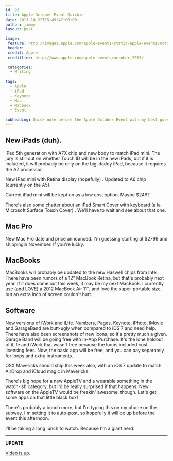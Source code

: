 ```yaml
---
id: 93
title: Apple October Event Quickie
date: 2013-10-22T15:49:47+00:00
author: jimmy
layout: post

image: 
 feature: http://images.apple.com/apple-events/static/apple-events/october-2013/video/poster_large.jpg
 header:  
 credit: Apple
 creditlink: http://www.apple.com/apple-events/october-2013/
 
 categories:
  - Writing
  
tags:
  - Apple
  - iPad
  - Keynote
  - Mac
  - Macbook
  - Event
  
subheading: Quick note before the Apple October Event with my best guesses
---
```


<!-- more -->  
 

## New iPads (duh). 

iPad 5th generation with A7X chip and new body to match iPad mini.   The jury is still out on whether Touch ID will be in the new iPads, but if it is included, it will probably be only on the big-daddy iPad, because it requires the A7 processor.

New iPad mini with Retina display (hopefully) .  Updated to A6 chip (currently on the A5).  

Current iPad mini will be kept on as a low cost option.  Maybe $249?

There's also some chatter about an iPad Smart Cover with keyboard (a la Microsoft Surface Touch Cover) .  We'll have to wait and see about that one.

## Mac Pro

New Mac Pro date and price announced.  I'm guessing starting at $2799 and shippingin November.  If you're lucky. 

## MacBooks

MacBooks will probably be updated to the new Haswell chips from Intel.  There have been rumors of a 12&#8243; MacBook Retina, but that's probably next year.  If it does come out this week, it may be my next MacBook.  I currently use (and LOVE) a 2012 MacBook Air 11&#8243;, and love the super-portable size, but an extra inch of screen couldn't hurt.  

## Software

New versions of iWork and iLife.  Numbers, Pages, Keynote, iPhoto, iMovie and GarageBand are butt-ugly when compared to iOS 7 and need help. There have also been screenshots of new icons, so it's pretty much a given.  Garage Band will be going free with In-App Purchase. It's the lone holdout of iLife and iWork that wasn't free because the loops included cost licensing fees. Now, the basic app will be free, and you can pay separately for loops and extra instruments.

OSX Mavericks should ship this week also, with an iOS 7 update to match AirDrop and iCloud magic in Mavericks. 

There's big hope for a new AppleTV and a wearable something in the watch-ish category, but I'd be really surprised if that happens.  New software on the AppleTV would be freakin' awesome, though.  Let's get some apps on that little black box! 

There's probably a bunch more, but I'm typing this on my phone on the subway.  I'm setting it to auto-post, so hopefully it will be up before the event this afternoon. 

I'll be taking a long lunch to watch.  Because I'm a giant nerd.    


---
**UPDATE**

[Video is up](http://www.apple.com/apple-events/october-2013/).